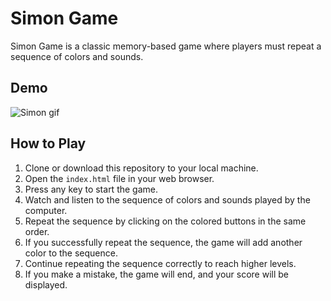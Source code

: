 # Simon Game

Simon Game is a classic memory-based game where players must repeat a sequence of colors and sounds.

## Demo
![Simon gif](https://github.com/divyaa003/Simon-Game/assets/125485742/1701ddd7-f6a8-40a2-b0ec-1f307b4575fb)

## How to Play

1. Clone or download this repository to your local machine.
2. Open the `index.html` file in your web browser.
3. Press any key to start the game.
4. Watch and listen to the sequence of colors and sounds played by the computer.
5. Repeat the sequence by clicking on the colored buttons in the same order.
6. If you successfully repeat the sequence, the game will add another color to the sequence.
7. Continue repeating the sequence correctly to reach higher levels.
8. If you make a mistake, the game will end, and your score will be displayed.
